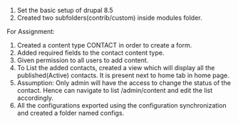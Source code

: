 1) Set the basic setup of drupal 8.5
2) Created two subfolders(contrib/custom) inside modules folder.

For Assignment:
1) Created a content type CONTACT in order to create a form.
2) Added required fields to the contact content type.
3) Given permission to all users to add content.
4) To List the added contacts, created a view which will display all the published(Active) contacts. It is present next to home tab in home page.
5) Assumption: Only admin will have the access to change the status of the contact. Hence can navigate to list /admin/content and edit the list accordingly.
6) All the configurations exported using the configuration synchronization and created a folder named configs.

